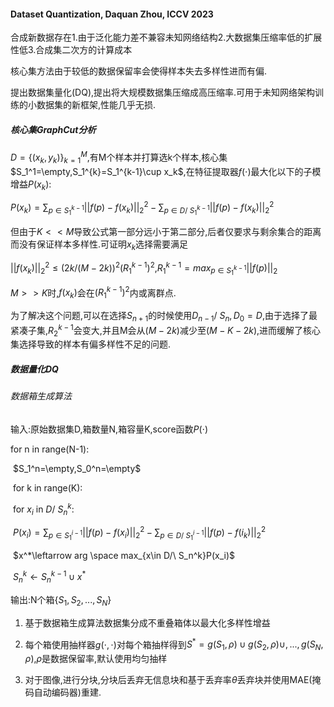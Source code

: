 #### Dataset Quantization, Daquan Zhou, ICCV 2023

合成新数据存在1.由于泛化能力差不兼容未知网络结构2.大数据集压缩率低的扩展性低3.合成集二次方的计算成本

核心集方法由于较低的数据保留率会使得样本失去多样性进而有偏.

提出数据集量化(DQ),提出将大规模数据集压缩成高压缩率.可用于未知网络架构训练的小数据集的新框架,性能几乎无损.

##### 核心集GraphCut分析

$D=\{(x_k,y_k)\}^M_{k=1}$,有M个样本并打算选k个样本,核心集$S_1^1=\empty,S_1^{k}=S_1^{k-1}\cup x_k$,在特征提取器$f(\cdot)$最大化以下的子模增益$P(x_k)$:

$P(x_k)=\sum_{p\in S_1^{k-1} }||f(p)-f(x_k)||^2_2-\sum_{p\in D /\ S_1^{k-1} }||f(p)-f(x_k)||^2_2$​

但由于$K<<M$导致公式第一部分远小于第二部分,后者仅要求与剩余集合的距离而没有保证样本多样性.可证明$x_k$选择需要满足

$||f(x_k)||^2_2\le(2k/(M-2k))^2(R_1^{k-1})^2$,$R_1^{k-1}=max_{p\in S_1^{k-1}}||f(p)||_2$​

$M>>K$时,$f(x_k)$会在$(R_1^{k-1})^2$​内或离群点.

为了解决这个问题,可以在选择$S_{n+1}$的时候使用$D_{n-1} /\ S_{n},D_0=D$,由于选择了最紧凑子集,$R_2^{k-1}$会变大,并且M会从$(M-2k)$减少至$(M-K-2k)$,进而缓解了核心集选择导致的样本有偏多样性不足的问题.

##### 数据量化DQ

###### 数据箱生成算法

输入:原始数据集D,箱数量N,箱容量K,score函数$P(\cdot)$

for n in range(N-1):

​	$S_1^n=\empty,S_0^n=\empty$

​	for k in range(K):

​		for $x_i$ in $D/\ S_n^k$:

​			$P(x_i)=\sum_{p\in S_1^{i-1} }||f(p)-f(x_i)||^2_2-\sum_{p\in D /\ S_1^{i-1} }||f(p)-f(i_k)||^2_2$​

​			$x^*\leftarrow arg \space max_{x\in D/\ S_n^k}P(x_i)$

​			$S_n^k\leftarrow S_n^{k-1}\cup x^*$

输出:N个箱$\{S_1,S_2,...,S_N\}$

1. 基于数据箱生成算法数据集分成不重叠箱体以最大化多样性增益
2. 每个箱使用抽样器$g(\cdot,\cdot)$对每个箱抽样得到$S^*=g(S_1,\rho)\cup g(S_2,\rho)\cup ,...,g(S_N,\rho)$,$\rho$是数据保留率,默认使用均匀抽样

3. 对于图像,进行分块,分块后丢弃无信息块和基于丢弃率$\theta$丢弃块并使用MAE(掩码自动编码器)重建.